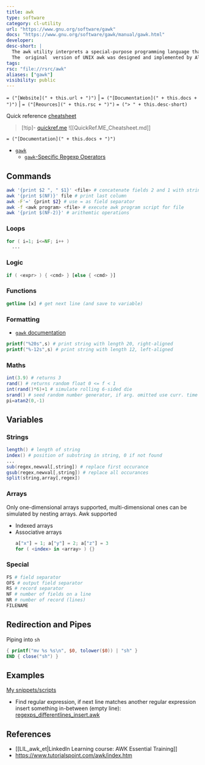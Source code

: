 ```yaml
---
title: awk
type: software
category: cl-utility
url: "https://www.gnu.org/software/gawk"
docs: "https://www.gnu.org/software/gawk/manual/gawk.html"
developer:
desc-short: |
  The awk utility interprets a special-purpose programming language that makes it possible to handle simple data-reformatting jobs with just a few lines of code.
  The  original  version of UNIX awk was designed and implemented by Alfred Aho, Peter Weinberger, and Brian Kernighan of Bell Laboratories.
tags:
rsc: "file://rsrc/awk"
aliases: ["gawk"]
visibility: public
---
```

`= ("[Website](" + this.url + ")")` | `= ("[Documentation](" + this.docs + ")")` | `= ("[Reources](" + this.rsc + ")")`
`= ("> " + this.desc-short)`

Quick reference [cheatsheet](file://rsrc/awk/awk.sh)
> [!tip]- [quickref.me](https://quickref.me/awk) 
> ![[QuickRef.ME_Cheatsheet.md]]

`= ("[Documentation](" + this.docs + ")")`
- [`gawk`](https://www.gnu.org/software/gawk/)
    - [`gawk`-Specific Regexp Operators](https://www.gnu.org/software/gawk/manual/html_node/GNU-Regexp-Operators.html)

## Commands
```bash
awk '{print $2 ", " $1}' <file> # concatenate fields 2 and 1 with string
awk '{print $(NF)}' file # print last column
awk -F'=' {print $2} # use = as field separator
awk -f <awk program> <file> # execute awk program script for file
awk '{print $(NF-2)}' # arithemtic operations
```


### Loops
```awk
for ( i=1; i<=NF; i++ )
  ...
```

### Logic
```awk
if ( <expr> ) { <cmd> } [else { <cmd> }]
```

### Functions
```awk
getline [x] # get next line (and save to variable)
```

### Formatting
- [`gawk` documentation](https://www.gnu.org/software/gawk/manual/gawk.html#Printf)
```awk
printf("%20s",s) # print string with length 20, right-aligned
printf("%-12s",s) # print string with length 12, left-aligned
```

### Maths
```awk
int(3.9) # returns 3
rand() # returns random float 0 <= f < 1
int(rand()*6)+1 # simulate rolling 6-sided die
srand() # seed random number generator, if arg. omitted use curr. time + date\
pi=atan2(0,-1)
```

## Variables

### Strings
```awk
length() # length of string
index() # position of substring in string, 0 if not found
...
sub(regex,newval[,string]) # replace first occurance
gsub(regex,newval[,string]) # replace all occurances
split(string,array[,regex])
```

### Arrays
Only one-dimensional arrays supported, multi-dimensional ones can be simulated by nesting arrays.
Awk supported
- Indexed arrays
- Associative arrays
    ```awk
    a["x"] = 1; a["y"] = 2; a["z"] = 3
    for ( <index> in <array> ) {}
    ```

### Special
```bash
FS # field separator
OFS # output field separator
RS # record separator
NF # number of fields on a line
NR # number of record (lines)
FILENAME
```


## Redirection and Pipes

Piping into `sh`
```awk
{ printf("mv %s %s\n", $0, tolower($0)) | "sh" }
END { close("sh") }
```

## Examples

[My snippets/scripts](file://rsrc/awk)
- Find regular expression, if next line matches another regular expression insert something in-between (empty line): [regexps_differentlines_insert.awk](file://rsrc/awk/regexps_differentlines_insert.awk)

## References
- [[LIL_awk_et|LinkedIn Learning course: AWK Essential Training]]
- https://www.tutorialspoint.com/awk/index.htm
